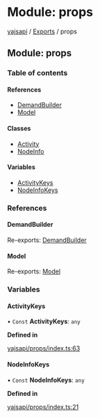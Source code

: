# Module: props

[yajsapi](../yajsapi.md) / [Exports](./) / props

## Module: props

### Table of contents

#### References

* [DemandBuilder](props.md#demandbuilder)
* [Model](props.md#model)

#### Classes

* [Activity](https://github.com/golemfactory/yagna-docs/tree/abb2f31f5ef821e06caefa059aea3cf92d48531b/yajsapi/classes/props.activity.md)
* [NodeInfo](../classes/props.nodeinfo.md)

#### Variables

* [ActivityKeys](props.md#activitykeys)
* [NodeInfoKeys](props.md#nodeinfokeys)

### References

#### DemandBuilder

Re-exports: [DemandBuilder](../classes/props_builder.demandbuilder.md)

#### Model

Re-exports: [Model](../classes/props_base.model.md)

### Variables

#### ActivityKeys

• `Const` **ActivityKeys**: `any`

**Defined in**

[yajsapi/props/index.ts:63](https://github.com/golemfactory/yajsapi/blob/8f42a91/yajsapi/props/index.ts#L63)

#### NodeInfoKeys

• `Const` **NodeInfoKeys**: `any`

**Defined in**

[yajsapi/props/index.ts:21](https://github.com/golemfactory/yajsapi/blob/8f42a91/yajsapi/props/index.ts#L21)

